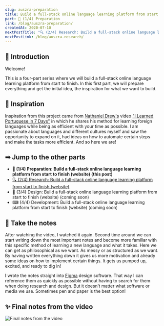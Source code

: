 ```yaml
---
slug: auszra-preparation
title: Build a full-stack online language learning platform from start to finish (website)
part: 📖 (1/4) Preparation
link: /blog/auszra-preparation/
createdAt: 2020-07-10
nextPostTitle: "🔍 (2/4) Research: Build a full-stack online language learning platform from start to finish (website)"
nextPostLink: /blog/auszra-research/
---
```

## 👋 Introduction

Welcome!

This is a four-part series where we will build a full-stack online language learning platform from start to finish. In this first part, we will prepare everything and get the initial idea, the inspiration for what we want to build.

## 💭 Inspiration

Inspiration from this project came from [Nathaniel Drew's](https://www.youtube.com/nathanieldrewofficial) video ["I Learned Portuguese in 7 Days"](https://www.youtube.com/watch?v=lhcvejeAB0E) in which he shares his method for learning foreign languages while being as efficient with your time as possible. I am passionate about languages and different cultures myself and saw the opportunity to expand on it, had ideas on how to automate certain steps and make the tasks more efficient. And so here we are!

## ➡ Jump to the other parts

* __📖 (1/4) Preparation: Build a full-stack online language learning platform from start to finish (website) (this post)__
* [🔍 (2/4) Research: Build a full-stack online language learning platform from start to finish (website)](/blog/auszra-research/)
* <span class="coming-soon-post">🎨 (3/4) Design: Build a full-stack online language learning platform from start to finish (website) (coming soon)</span>
* <span class="coming-soon-post">⌨ (4/4) Development: Build a full-stack online language learning platform from start to finish (website) (coming soon)</span>

## 📝 Take the notes

After watching the video, I watched it again. Second time around we can start writing down the most important notes and become more familiar with this specific method of learning a new language and what it takes. Here we can get as philosophical as we want. As messy or as structured as we want. By having written everything down it gives us more motivation and already some ideas on how to implement certain things. It gets us pumped up, excited, and ready to dig in!

I wrote the notes straight into [Figma](https://www.figma.com) design software. That way I can reference them as quickly as possible without having to search for them when doing research and design. But it doesn't matter what software or media we use. Sometimes pen and paper is the best option!

## ✨ Final notes from the video

<div class="large">

![Final notes from the video](/uploads/auszra-final-notes-from-the-video.png)

</div>

